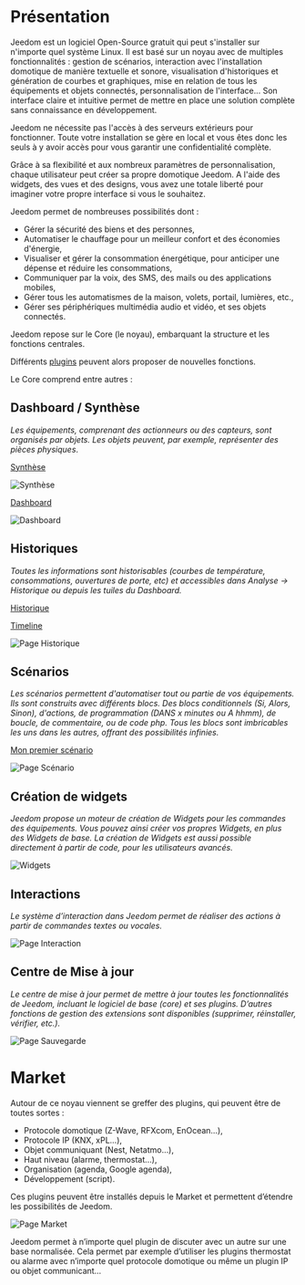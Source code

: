 # Présentation

Jeedom est un logiciel Open-Source gratuit qui peut s'installer sur n'importe quel système Linux. Il est basé sur un noyau avec de multiples fonctionnalités : gestion de scénarios, interaction avec l'installation domotique de manière textuelle et sonore, visualisation d'historiques et génération de courbes et graphiques, mise en relation de tous les équipements et objets connectés, personnalisation de l'interface... Son interface claire et intuitive permet de mettre en place une solution complète sans connaissance en développement.

Jeedom ne nécessite pas l'accès à des serveurs extérieurs pour fonctionner. Toute votre installation se gère en local et vous êtes donc les seuls à y avoir accès pour vous garantir une confidentialité complète.

Grâce à sa flexibilité et aux nombreux paramètres de personnalisation, chaque utilisateur peut créer sa propre domotique Jeedom. A l'aide des widgets, des vues et des designs, vous avez une totale liberté pour imaginer votre propre interface si vous le souhaitez.

Jeedom permet de nombreuses possibilités dont :

- Gérer la sécurité des biens et des personnes,
- Automatiser le chauffage pour un meilleur confort et des économies d'énergie,
- Visualiser et gérer la consommation énergétique, pour anticiper une dépense et réduire les consommations,
- Communiquer par la voix, des SMS, des mails ou des applications mobiles,
- Gérer tous les automatismes de la maison, volets, portail, lumières, etc.,
- Gérer ses périphériques multimédia audio et vidéo, et ses objets connectés.

Jeedom repose sur le Core (le noyau), embarquant la structure et les fonctions centrales.

Différents [plugins](https://market.jeedom.com) peuvent alors proposer de nouvelles fonctions.

Le Core comprend entre autres :

## Dashboard / Synthèse

*Les équipements, comprenant des actionneurs ou des capteurs, sont organisés par objets. Les objets peuvent, par exemple, représenter des pièces physiques*.

[Synthèse](../core/4.5/overview)

![Synthèse](images/doc-presentation-synthese.jpg)

[Dashboard](../core/4.5/dashboard)

![Dashboard](images/doc-presentation-dashboard.jpg)


## Historiques

*Toutes les informations sont historisables (courbes de température, consommations, ouvertures de porte, etc) et accessibles dans Analyse → Historique ou depuis les tuiles du Dashboard.*

[Historique](../core/4.5/history)

[Timeline](../core/4.5/timeline)

![Page Historique](images/doc-presentation-historique.jpg)

## Scénarios

*Les scénarios permettent d'automatiser tout ou partie de vos équipements. Ils sont construits avec différents blocs. Des blocs conditionnels (Si, Alors, Sinon), d'actions, de programmation (DANS x minutes ou A hhmm), de boucle, de commentaire, ou de code php. Tous les blocs sont imbricables les uns dans les autres, offrant des possibilités infinies.*

[Mon premier scénario](../concept/index#tocAnchor-4)

![Page Scénario](images/doc-presentation-scenario.jpg)

## Création de widgets

*Jeedom propose un moteur de création de Widgets pour les commandes des équipements. Vous pouvez ainsi créer vos propres Widgets, en plus des Widgets de base. La création de Widgets est aussi possible directement à partir de code, pour les utilisateurs avancés.*

![Widgets](images/doc-presentation-widgets.jpg)

## Interactions

*Le système d’interaction dans Jeedom permet de réaliser des actions à partir de commandes textes ou vocales.*

![Page Interaction](images/doc-presentation-interaction.jpg)

## Centre de Mise à jour

*Le centre de mise à jour permet de mettre à jour toutes les fonctionnalités de Jeedom, incluant le logiciel de base (core) et ses plugins. D’autres fonctions de gestion des extensions sont disponibles (supprimer, réinstaller, vérifier, etc.).*

![Page Sauvegarde](images/doc-presentation-update.jpg)

# Market

Autour de ce noyau viennent se greffer des plugins, qui peuvent être de toutes sortes :

-   Protocole domotique (Z-Wave, RFXcom, EnOcean…),
-   Protocole IP (KNX, xPL…),
-   Objet communiquant (Nest, Netatmo…),
-   Haut niveau (alarme, thermostat…),
-   Organisation (agenda, Google agenda),
-   Développement (script).

Ces plugins peuvent être installés depuis le Market et permettent d’étendre les possibilités de Jeedom.

![Page Market](images/doc-presentation-market.jpg)

Jeedom permet à n’importe quel plugin de discuter avec un autre sur une base normalisée. Cela permet par exemple d’utiliser les plugins thermostat ou alarme avec n’importe quel protocole domotique ou même un plugin IP ou objet communicant…
